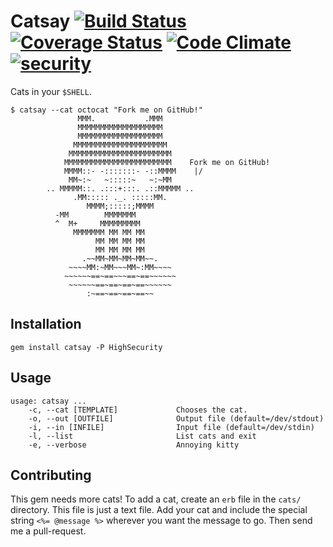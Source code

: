 # Catsay [![Build Status](https://secure.travis-ci.org/audy/catsay.png?branch=master)](http://travis-ci.org/audy/catsay) [![Coverage Status](https://coveralls.io/repos/audy/catsay/badge.png)](https://coveralls.io/r/audy/catsay) [![Code Climate](https://codeclimate.com/github/audy/catsay.png)](https://codeclimate.com/github/audy/catsay) [![security](https://hakiri.io/github/audy/catsay/master.svg)](https://hakiri.io/github/audy/catsay/master)

Cats in your `$SHELL`.

```
$ catsay --cat octocat "Fork me on GitHub!"
               MMM.           .MMM
               MMMMMMMMMMMMMMMMMMM
               MMMMMMMMMMMMMMMMMMM
              MMMMMMMMMMMMMMMMMMMMM
             MMMMMMMMMMMMMMMMMMMMMMM
            MMMMMMMMMMMMMMMMMMMMMMMM    Fork me on GitHub!
            MMMM::- -:::::::- -::MMMM    |/
             MM~:~   ~:::::~   ~:~MM
        .. MMMMM::. .:::+:::. .::MMMMM ..
              .MM::::: ._. :::::MM.
                 MMMM;:::::;MMMM
          -MM        MMMMMMM
          ^  M+     MMMMMMMMM
              MMMMMMM MM MM MM
                   MM MM MM MM
                   MM MM MM MM
                .~~MM~MM~MM~MM~~.
             ~~~~MM:~MM~~~MM~:MM~~~~
            ~~~~~~==~==~~~==~==~~~~~~
             ~~~~~~==~==~==~==~~~~~~
                 :~==~==~==~==~~
```

## Installation

`gem install catsay -P HighSecurity`

## Usage

```
usage: catsay ...
    -c, --cat [TEMPLATE]             Chooses the cat.
    -o, --out [OUTFILE]              Output file (default=/dev/stdout)
    -i, --in [INFILE]                Input file (default=/dev/stdin)
    -l, --list                       List cats and exit
    -e, --verbose                    Annoying kitty
```

## Contributing

This gem needs more cats! To add a cat, create an `erb` file in the `cats/`
directory. This file is just a text file. Add your cat and include the special
string `<%= @message %>` wherever you want the message to go. Then send me a
pull-request.
